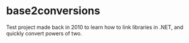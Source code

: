 base2conversions
================

Test project made back in 2010 to learn how to link libraries in .NET, and quickly convert powers of two.
